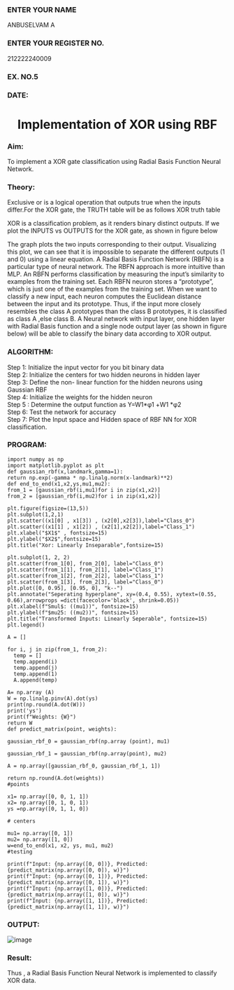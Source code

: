 <H3>ENTER YOUR NAME</H3>ANBUSELVAM A
<H3>ENTER YOUR REGISTER NO.</H3>212222240009
<H3>EX. NO.5</H3>
<H3>DATE:</H3>
<H1 ALIGN =CENTER>Implementation of XOR  using RBF</H1>
<H3>Aim:</H3>
To implement a XOR gate classification using Radial Basis Function  Neural Network.

<H3>Theory:</H3>
<P>Exclusive or is a logical operation that outputs true when the inputs differ.For the XOR gate, the TRUTH table will be as follows XOR truth table </P>

<P>XOR is a classification problem, as it renders binary distinct outputs. If we plot the INPUTS vs OUTPUTS for the XOR gate, as shown in figure below </P>




<P>The graph plots the two inputs corresponding to their output. Visualizing this plot, we can see that it is impossible to separate the different outputs (1 and 0) using a linear equation.
A Radial Basis Function Network (RBFN) is a particular type of neural network. The RBFN approach is more intuitive than MLP. An RBFN performs classification by measuring the input’s similarity to examples from the training set. Each RBFN neuron stores a “prototype”, which is just one of the examples from the training set. When we want to classify a new input, each neuron computes the Euclidean distance between the input and its prototype. Thus, if the input more closely resembles the class A prototypes than the class B prototypes, it is classified as class A ,else class B.
A Neural network with input layer, one hidden layer with Radial Basis function and a single node output layer (as shown in figure below) will be able to classify the binary data according to XOR output.
</P>





<H3>ALGORITHM:</H3>
Step 1: Initialize the input  vector for you bit binary data<Br>
Step 2: Initialize the centers for two hidden neurons in hidden layer<Br>
Step 3: Define the non- linear function for the hidden neurons using Gaussian RBF<br>
Step 4: Initialize the weights for the hidden neuron <br>
Step 5 : Determine the output  function as 
                 Y=W1*φ1 +W1 *φ2 <br>
Step 6: Test the network for accuracy<br>
Step 7: Plot the Input space and Hidden space of RBF NN for XOR classification.

<H3>PROGRAM:</H3>

```
import numpy as np
import matplotlib.pyplot as plt
def gaussian_rbf(x,landmark,gamma=1):
return np.exp(-gamma * np.linalg.norm(x-landmark)**2)
def end_to_end(x1,x2,ys,mu1,mu2):
from_1 = [gaussian_rbf(i,mu1)for i in zip(x1,x2)]
from_2 = [gaussian_rbf(i,mu2)for i in zip(x1,x2)]

plt.figure(figsize=(13,5))
plt.subplot(1,2,1)
plt.scatter((x1[0] , x1[3]) , (x2[0],x2[3]),label="Class_0")
plt.scatter((x1[1] , x1[2]) , (x2[1],x2[2]),label="Class_1")
plt.xlabel("$X1$" , fontsize=15)
plt.ylabel("$X2$",fontsize=15)
plt.title("Xor: Linearly Inseparable",fontsize=15)

plt.subplot(1, 2, 2)
plt.scatter(from_1[0], from_2[0], label="Class_0")
plt.scatter(from_1[1], from_2[1], label="Class_1")
plt.scatter(from_1[2], from_2[2], label="Class_1")
plt.scatter(from_1[3], from_2[3], label="Class_0")
plt.plot([0, 0.95], [0.95, 0], "k--")
plt.annotate("Seperating hyperplane", xy=(0.4, 0.55), xytext=(0.55, 0.66),arrowprops =dict(facecolor='black', shrink=0.05))
plt.xlabel(f"Smul$: ((mu1))", fontsize=15)
plt.ylabel(f"$mu25: ((mu2))", fontsize=15)
plt.title("Transformed Inputs: Linearly Seperable", fontsize=15)
plt.legend()

A = []

for i, j in zip(from_1, from_2):
  temp = []
  temp.append(i)
  temp.append(j)
  temp.append(1)
  A.append(temp)

A= np.array (A)
W = np.linalg.pinv(A).dot(ys)  
print(np.round(A.dot(W)))
print('ys')
print(f"Weights: {W}")
return W
def predict_matrix(point, weights):

gaussian_rbf_0 = gaussian_rbf(np.array (point), mu1)

gaussian_rbf_1 = gaussian_rbf(np.array(point), mu2)

A = np.array([gaussian_rbf_0, gaussian_rbf_1, 1])

return np.round(A.dot(weights))
#points

x1= np.array([0, 0, 1, 1])
x2= np.array([0, 1, 0, 1])
ys =np.array([0, 1, 1, 0])

# centers

mu1= np.array([0, 1])
mu2= np.array([1, 0])
w=end_to_end(x1, x2, ys, mu1, mu2)
#testing

print(f"Input: {np.array([0, 0])}, Predicted: {predict_matrix(np.array([0, 0]), w)}")
print(f"Input: {np.array([0, 1])}, Predicted: {predict_matrix(np.array([0, 1]), w)}")
print(f"Input: {np.array([1, 0])}, Predicted: {predict_matrix(np.array([1, 0]), w)}")
print(f"Input: {np.array([1, 1])}, Predicted: {predict_matrix(np.array([1, 1]), w)}")
```


<H3>OUTPUT:</H3>

![image](https://github.com/user-attachments/assets/1fd1a358-b00c-45fb-b0ca-66685531ff99)

<H3>Result:</H3>
Thus , a Radial Basis Function Neural Network is implemented to classify XOR data.








